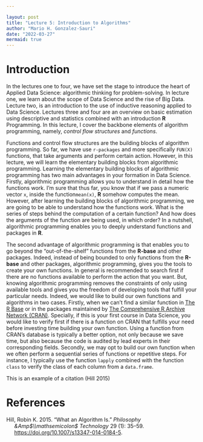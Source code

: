 ```yaml
---

layout: post
title: "Lecture 5: Introduction to Algorithms"
author: "Mario H. Gonzalez-Sauri"
date: "2022-03-27"
mermaid: true
---
```



# Introduction

In the lectures one to four, we have set the stage to introduce the
heart of Applied Data Science: algorithmic thinking for problem-solving.
In lecture one, we learn about the scope of Data Science and the rise of
Big Data. Lecture two, is an introduction to the use of inductive
reasoning applied to Data Science. Lectures three and four are an
overview on basic estimation using descriptive and statistics combined
with an introduction **R** Programming. In this lecture, I cover the
backbone elements of algorithm programming, namely, *control flow
structures* and *functions*.

Functions and control flow structures are the building blocks of
algorithm programming. So far, we have use `r-packages` and more
specifically `FUN(X)` functions, that take arguments and perform certain
action. However, in this lecture, we will learn the elementary building
blocks from algorithmic programming. Learning the elementary building
blocks of algorithmic programming has two main advantages in your
formation in Data Science. Firstly, algorithmic programming allows you
to understand in detail how the functions work. I’m sure that thus far,
you know that if we pass a numeric vector `x`, inside the
function`mean(x)`, **R** somehow computes the mean. However, after
learning the building blocks of algorithmic programming, we are going to
be able to understand how the functions work. What is the series of
steps behind the computation of a certain function? And how does the
arguments of the function are being used, in which order? In a nutshell,
algorithmic programming enables you to deeply understand functions and
packages in **R**.

The second advantage of algorithmic programming is that enables you to
go beyond the “out-of-the-shelf” functions from the **R-base** and other
packages. Indeed, instead of being bounded to only functions from the
**R-base** and other packages, algorithmic programming, gives you the
tools to create your own functions. In general is recommended to search
first if there are no functions available to perform the action that you
want. But, knowing algorithmic programming removes the constraints of
only using available tools and gives you the freedom of developing tools
that fulfill your particular needs. Indeed, we would like to build our
own functions and algorithms in two cases. Firstly, when we can’t find a
similar function in [The R
Base](https://stat.ethz.ch/R-manual/R-devel/library/base/html/00Index.html)
or in the packages maintained by [The Comprehensive R Archive Network
(CRAN)](https://cran.r-project.org/web/packages/available_packages_by_name.html).
Specially, if this is your first course in Data Science, you would like
to verify first if there is a function on CRAN that fulfills your need
before investing time building your own function. Using a function from
CRAN’s database is typically a better option, not only because we save
time, but also because the code is audited by lead experts in their
corresponding fields. Secondly, we may opt to build our own function
when we often perform a sequential series of functions or repetitive
steps. For instance, I typically use the function `lapply` combined with
the function `class` to verify the class of each column from a
`data.frame`.

This is an example of a citation (Hill 2015)

# References

<div id="refs" class="references csl-bib-body hanging-indent">

<div id="ref-2015Hill10.1007/s1334701401845" class="csl-entry">

Hill, Robin K. 2015. “What an Algorithm Is.” *Philosophy
&Amp$\\mathsemicolon$ Technology* 29 (1): 35–59.
<https://doi.org/10.1007/s13347-014-0184-5>.

</div>

</div>